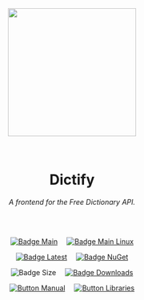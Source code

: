 
<div align = center>

<br>
<br>
    
<img
  src = 'https://cdn.jsdelivr.net/gh/Aptivi/Dictify@main/Dictify/OfficialAppIcon-Dictify-512.png'
  width = 256
  align = center
/>

<br>

# Dictify
    
*A frontend for the Free Dictionary API.*

<br>
<br>

[![Badge Main]][Main]   
[![Badge Main Linux]][Main Linux]

[![Badge Latest]][Latest]   
[![Badge NuGet]][NuGet]

![Badge Size]   
[![Badge Downloads]][Releases]

[![Button Manual]][Manual]   
[![Button Libraries]][Libraries]

</div>
    
<br>

</div>


<!----------------------------------------------------------------------------->

[Releases]: https://github.com/Aptivi/Dictify/releases
[Latest]: https://github.com/Aptivi/Dictify/releases/latest
[NuGet]: https://www.nuget.org/packages/Dictify/

[Main]: https://github.com/Aptivi/Dictify/actions/workflows/build-win.yml
[Main Linux]: https://github.com/Aptivi/Dictify/actions/workflows/build-linux.yml

[Libraries]: https://aptivi.gitbook.io/dictify-manual/project-dependencies
[Manual]: https://aptivi.gitbook.io/dictify-manual/

<!----------------------------------[ Badges ]--------------------------------->

[Badge Downloads]: https://img.shields.io/github/downloads/Aptivi/Dictify/total?color=217346&label=Downloads&style=for-the-badge&logoColor=white&logo=DocuSign&labelColor=2d9d5f
[Badge Latest]: https://img.shields.io/github/v/release/Aptivi/Dictify?color=212121&include_prereleases&label=github&style=for-the-badge&logoColor=white&logo=AzureArtifacts&labelColor=303030
[Badge NuGet]: https://img.shields.io/nuget/vpre/Dictify?color=012f52&style=for-the-badge&logoColor=white&logo=NuGet&labelColor=004880
[Badge Size]: https://img.shields.io/github/repo-size/Aptivi/Dictify?color=bb4a28&label=size&logoColor=white&style=for-the-badge&logo=GoogleAnalytics&labelColor=E85C33

[Badge Main]: https://github.com/Aptivi/Dictify/actions/workflows/build-win.yml/badge.svg
[Badge Main Linux]: https://github.com/Aptivi/Dictify/actions/workflows/build-linux.yml/badge.svg


<!---------------------------------[ Buttons ]--------------------------------->

[Button Libraries]: https://img.shields.io/badge/Libraries-EA8220?style=for-the-badge&logoColor=white&logo=AzureArtifacts
[Button Manual]: https://img.shields.io/badge/Docs-blueviolet?style=for-the-badge&logoColor=white&logo=GitBook
